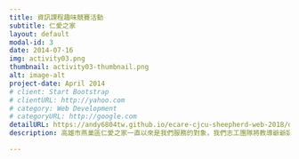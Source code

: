 ```yaml
---
title: 資訊課程趣味競賽活動
subtitle: 仁愛之家
layout: default
modal-id: 3
date: 2014-07-16
img: activity03.png
thumbnail: activity03-thumbnail.png
alt: image-alt
project-date: April 2014
# client: Start Bootstrap
# clientURL: http://yahoo.com
# category: Web Development
# categoryURL: http://google.com
detailURL: https://andy6804tw.github.io/ecare-cjcu-sheepherd-web-2018/document/activity3/intro
description: 高雄市燕巢區仁愛之家一直以來是我們服務的對象，我們志工團隊將教導爺爺奶奶們使用平板電腦、通訊軟體LINE、自拍相機B612、手機遊戲等相關軟體。使用智慧型產品不再只是年輕人的專利。長輩們也能將這些智慧型產品帶來的便利融入生活中。

---
```

